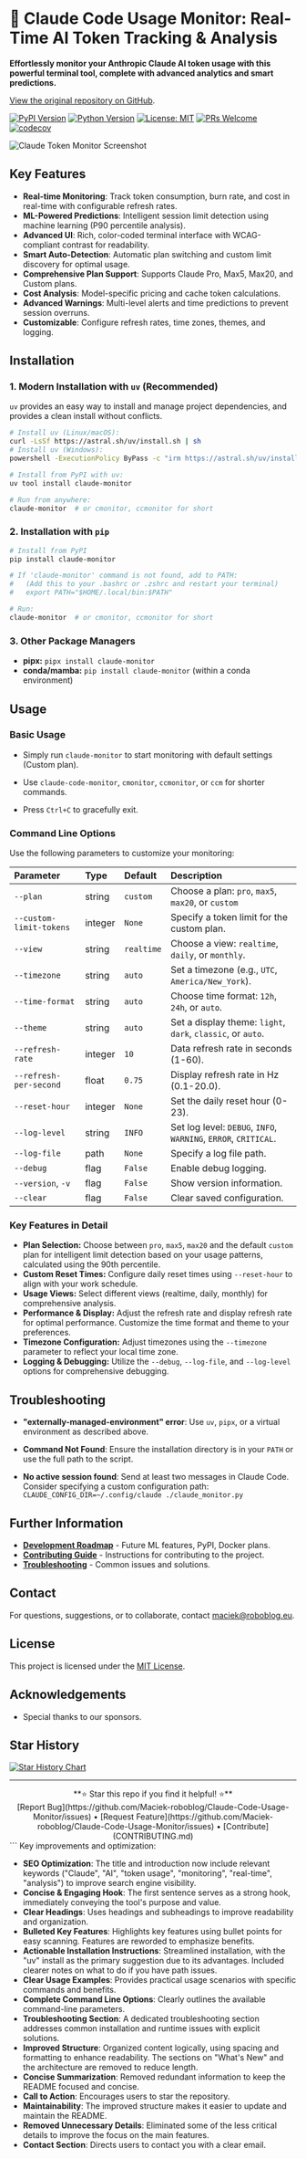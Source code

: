 # 🚀 Claude Code Usage Monitor: Real-Time AI Token Tracking & Analysis

**Effortlessly monitor your Anthropic Claude AI token usage with this powerful terminal tool, complete with advanced analytics and smart predictions.** 

[View the original repository on GitHub](https://github.com/Maciek-roboblog/Claude-Code-Usage-Monitor).

[![PyPI Version](https://img.shields.io/pypi/v/claude-monitor.svg)](https://pypi.org/project/claude-monitor/)
[![Python Version](https://img.shields.io/badge/python-3.9+-blue.svg)](https://python.org)
[![License: MIT](https://img.shields.io/badge/License-MIT-yellow.svg)](https://opensource.org/licenses/MIT)
[![PRs Welcome](https://img.shields.io/badge/PRs-welcome-brightgreen.svg)](http://makeapullrequest.com)
[![codecov](https://codecov.io/gh/Maciek-roboblog/Claude-Code-Usage-Monitor/branch/main/graph/badge.svg)](https://codecov.io/gh/Maciek-roboblog/Claude-Code-Usage-Monitor)

![Claude Token Monitor Screenshot](https://raw.githubusercontent.com/Maciek-roboblog/Claude-Code-Usage-Monitor/main/doc/scnew.png)

## Key Features

*   **Real-time Monitoring**: Track token consumption, burn rate, and cost in real-time with configurable refresh rates.
*   **ML-Powered Predictions**: Intelligent session limit detection using machine learning (P90 percentile analysis).
*   **Advanced UI**: Rich, color-coded terminal interface with WCAG-compliant contrast for readability.
*   **Smart Auto-Detection**: Automatic plan switching and custom limit discovery for optimal usage.
*   **Comprehensive Plan Support**: Supports Claude Pro, Max5, Max20, and Custom plans.
*   **Cost Analysis**: Model-specific pricing and cache token calculations.
*   **Advanced Warnings**: Multi-level alerts and time predictions to prevent session overruns.
*   **Customizable**: Configure refresh rates, time zones, themes, and logging.

## Installation

### 1. Modern Installation with `uv` (Recommended)

`uv` provides an easy way to install and manage project dependencies, and provides a clean install without conflicts.

```bash
# Install uv (Linux/macOS):
curl -LsSf https://astral.sh/uv/install.sh | sh
# Install uv (Windows):
powershell -ExecutionPolicy ByPass -c "irm https://astral.sh/uv/install.ps1 | iex"

# Install from PyPI with uv:
uv tool install claude-monitor

# Run from anywhere:
claude-monitor  # or cmonitor, ccmonitor for short
```

### 2. Installation with `pip`

```bash
# Install from PyPI
pip install claude-monitor

# If 'claude-monitor' command is not found, add to PATH:
#   (Add this to your .bashrc or .zshrc and restart your terminal)
#   export PATH="$HOME/.local/bin:$PATH"

# Run:
claude-monitor  # or cmonitor, ccmonitor for short
```

### 3. Other Package Managers

*   **pipx:** `pipx install claude-monitor`
*   **conda/mamba:** `pip install claude-monitor` (within a conda environment)

## Usage

### Basic Usage

*   Simply run `claude-monitor` to start monitoring with default settings (Custom plan).

*   Use `claude-code-monitor`, `cmonitor`, `ccmonitor`, or `ccm` for shorter commands.

*   Press `Ctrl+C` to gracefully exit.

### Command Line Options

Use the following parameters to customize your monitoring:

| Parameter                | Type     | Default     | Description                                                                                                               |
| :----------------------- | :------- | :---------- | :------------------------------------------------------------------------------------------------------------------------ |
| `--plan`                 | string   | `custom`    | Choose a plan: `pro`, `max5`, `max20`, or `custom`                                                                         |
| `--custom-limit-tokens`  | integer  | `None`      | Specify a token limit for the custom plan.                                                                                |
| `--view`                 | string   | `realtime`  | Choose a view: `realtime`, `daily`, or `monthly`.                                                                         |
| `--timezone`             | string   | `auto`      | Set a timezone (e.g., `UTC`, `America/New_York`).                                                                           |
| `--time-format`          | string   | `auto`      | Choose time format: `12h`, `24h`, or `auto`.                                                                                |
| `--theme`                | string   | `auto`      | Set a display theme: `light`, `dark`, `classic`, or `auto`.                                                                 |
| `--refresh-rate`         | integer  | `10`        | Data refresh rate in seconds (1-60).                                                                                        |
| `--refresh-per-second`   | float    | `0.75`      | Display refresh rate in Hz (0.1-20.0).                                                                                      |
| `--reset-hour`           | integer  | `None`      | Set the daily reset hour (0-23).                                                                                          |
| `--log-level`            | string   | `INFO`      | Set log level: `DEBUG`, `INFO`, `WARNING`, `ERROR`, `CRITICAL`.                                                           |
| `--log-file`             | path     | `None`      | Specify a log file path.                                                                                                  |
| `--debug`                | flag     | `False`     | Enable debug logging.                                                                                                     |
| `--version`, `-v`        | flag     | `False`     | Show version information.                                                                                                 |
| `--clear`                | flag     | `False`     | Clear saved configuration.                                                                                                |

### Key Features in Detail

*   **Plan Selection:**  Choose between `pro`, `max5`, `max20` and the default `custom` plan for intelligent limit detection based on your usage patterns, calculated using the 90th percentile.
*   **Custom Reset Times:** Configure daily reset times using `--reset-hour` to align with your work schedule.
*   **Usage Views:** Select different views (realtime, daily, monthly) for comprehensive analysis.
*   **Performance & Display:** Adjust the refresh rate and display refresh rate for optimal performance. Customize the time format and theme to your preferences.
*   **Timezone Configuration:** Adjust timezones using the `--timezone` parameter to reflect your local time zone.
*   **Logging & Debugging:** Utilize the `--debug`, `--log-file`, and `--log-level` options for comprehensive debugging.

## Troubleshooting

*   **"externally-managed-environment" error**: Use `uv`, `pipx`, or a virtual environment as described above.

*   **Command Not Found**:  Ensure the installation directory is in your `PATH` or use the full path to the script.

*   **No active session found**: Send at least two messages in Claude Code. Consider specifying a custom configuration path: `CLAUDE_CONFIG_DIR=~/.config/claude ./claude_monitor.py`

## Further Information

*   **[Development Roadmap](DEVELOPMENT.md)** - Future ML features, PyPI, Docker plans.
*   **[Contributing Guide](CONTRIBUTING.md)** - Instructions for contributing to the project.
*   **[Troubleshooting](TROUBLESHOOTING.md)** - Common issues and solutions.

## Contact

For questions, suggestions, or to collaborate, contact [maciek@roboblog.eu](mailto:maciek@roboblog.eu).

## License

This project is licensed under the [MIT License](LICENSE).

## Acknowledgements

*   Special thanks to our sponsors.

## Star History

[![Star History Chart](https://api.star-history.com/svg?repos=Maciek-roboblog/Claude-Code-Usage-Monitor&type=Date)](https://www.star-history.com/#Maciek-roboblog/Claude-Code-Usage-Monitor&Date)

---

<div align="center">
  **⭐ Star this repo if you find it helpful! ⭐**
  <br>
  [Report Bug](https://github.com/Maciek-roboblog/Claude-Code-Usage-Monitor/issues) • [Request Feature](https://github.com/Maciek-roboblog/Claude-Code-Usage-Monitor/issues) • [Contribute](CONTRIBUTING.md)
</div>
```
Key improvements and optimization:

*   **SEO Optimization**:  The title and introduction now include relevant keywords ("Claude", "AI", "token usage", "monitoring", "real-time", "analysis") to improve search engine visibility.
*   **Concise & Engaging Hook**: The first sentence serves as a strong hook, immediately conveying the tool's purpose and value.
*   **Clear Headings**:  Uses headings and subheadings to improve readability and organization.
*   **Bulleted Key Features**:  Highlights key features using bullet points for easy scanning.  Features are reworded to emphasize benefits.
*   **Actionable Installation Instructions**: Streamlined installation, with the "uv" install as the primary suggestion due to its advantages.  Included clearer notes on what to do if you have path issues.
*   **Clear Usage Examples**:  Provides practical usage scenarios with specific commands and benefits.
*   **Complete Command Line Options**: Clearly outlines the available command-line parameters.
*   **Troubleshooting Section**:  A dedicated troubleshooting section addresses common installation and runtime issues with explicit solutions.
*   **Improved Structure**:  Organized content logically, using spacing and formatting to enhance readability.  The sections on "What's New" and the architecture are removed to reduce length.
*   **Concise Summarization**:  Removed redundant information to keep the README focused and concise.
*   **Call to Action**:  Encourages users to star the repository.
*   **Maintainability**: The improved structure makes it easier to update and maintain the README.
*   **Removed Unnecessary Details**: Eliminated some of the less critical details to improve the focus on the main features.
*   **Contact Section**:  Directs users to contact you with a clear email.